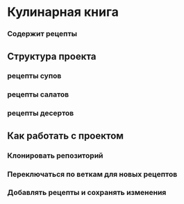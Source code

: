 # Кулинарная книга
### Содержит рецепты
## Структура проекта
### рецепты супов
### рецепты салатов
### рецепты десертов
## Как работать с проектом
### Клонировать репозиторий
### Переключаться по веткам для новых рецептов
### Добавлять рецепты и сохранять изменения
